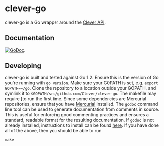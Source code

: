# clever-go

clever-go is a Go wrapper around the [Clever API](https://clever.com/developers/docs).

## Documentation

[![GoDoc](https://godoc.org/github.com/Clever/clever-go?status.png)](https://godoc.org/github.com/Clever/clever-go).

## Developing

clever-go is built and tested against Go 1.2.
Ensure this is the version of Go you're running with `go version`.
Make sure your GOPATH is set, e.g. `export GOPATH=~/go`.
Clone the repository to a location outside your GOPATH, and symlink it to `$GOPATH/src/github.com/Clever/clever-go`.
The makefile may require [to run the first time.
Since some dependencies are Mercurial repositories, ensure that you have [Mercurial](http://mercurial.selenic.com/downloads)  installed.
The `godoc` command line tool can be used to generate documentation from comments in source. This is useful for enforcing good commenting practices and ensures a standard, readable format for the resulting documentation. If `godoc` is not already installed, instructions to install can be found [here](http://golang.org/doc/go1.2#go_tools_godoc).
If you have done all of the above, then you should be able to run

```
make
```

